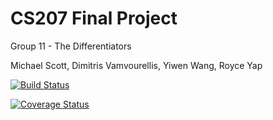 # CS207 Final Project
Group 11 - The Differentiators

Michael Scott, Dimitris Vamvourellis, Yiwen Wang, Royce Yap

[![Build Status](https://travis-ci.org/the-differentiators/cs207-FinalProject.svg?branch=master)](https://travis-ci.org/the-differentiators/cs207-FinalProject.svg?branch=master)

[![Coverage Status](https://codecov.io/gh/the-differentiators/cs207-FinalProject/branch/master/graph/badge.svg)](https://codecov.io/gh/the-differentiators/cs207-FinalProject)
